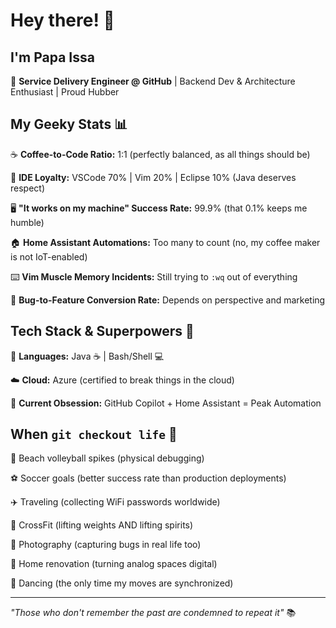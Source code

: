 # Hey there! 👋

## I'm Papa Issa

🚀 **Service Delivery Engineer @ GitHub** | Backend Dev & Architecture Enthusiast | Proud Hubber

## My Geeky Stats 📊

☕ **Coffee-to-Code Ratio:** 1:1 (perfectly balanced, as all things should be)

🔧 **IDE Loyalty:** VSCode 70% | Vim 20% | Eclipse 10% (Java deserves respect)

🖥️ **"It works on my machine" Success Rate:** 99.9% (that 0.1% keeps me humble)

🏠 **Home Assistant Automations:** Too many to count (no, my coffee maker is not IoT-enabled)

⌨️ **Vim Muscle Memory Incidents:** Still trying to `:wq` out of everything

🐛 **Bug-to-Feature Conversion Rate:** Depends on perspective and marketing

## Tech Stack & Superpowers 💫

🔧 **Languages:** Java ☕ | Bash/Shell 💻

☁️ **Cloud:** Azure (certified to break things in the cloud)

🤖 **Current Obsession:** GitHub Copilot + Home Assistant = Peak Automation

## When `git checkout life` 🎯

🏐 Beach volleyball spikes (physical debugging)

⚽ Soccer goals (better success rate than production deployments)

✈️ Traveling (collecting WiFi passwords worldwide)

💪 CrossFit (lifting weights AND lifting spirits)

📸 Photography (capturing bugs in real life too)

🔨 Home renovation (turning analog spaces digital)

🎵 Dancing (the only time my moves are synchronized)

---
*"Those who don't remember the past are condemned to repeat it"* 📚
